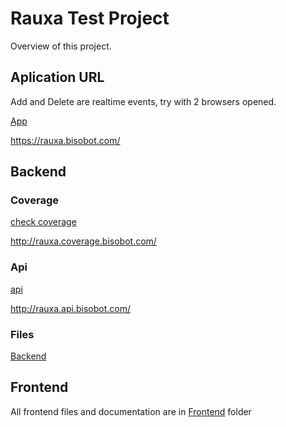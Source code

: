 # Rauxa Test Project

Overview of this project.

## Aplication URL
Add and Delete are realtime events, try with 2 browsers opened.

[App](https://rauxa.bisobot.com/)

https://rauxa.bisobot.com/


## Backend

### Coverage
[check coverage](http://rauxa.coverage.bisobot.com/)

http://rauxa.coverage.bisobot.com/

### Api
[api](http://rauxa.api.bisobot.com/)

http://rauxa.api.bisobot.com/

### Files
[Backend](backend/)

## Frontend
 All frontend files and documentation are in [Frontend](frontend/) folder
